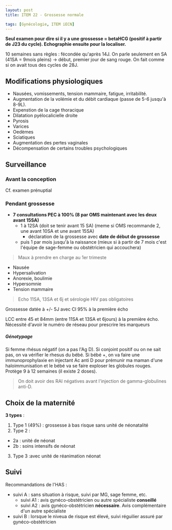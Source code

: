 ```yaml
---
layout: post
title: ITEM 22 - Grossesse normale

tags: [Gynécologie, ITEM iECN]
---
```


**Seul examen pour dire si il y a une grossesse = betaHCG (positif à partir de J23 du cycle). Echographie ensuite pour la localiser.**

10 semaines sans règles : fécondée qu'après 14J. On parle seulement en SA (41SA = 9mois pleins) -> début, premier jour de sang rouge. On fait comme si on avait tous des cycles de 28J.

## Modifications physiologiques

- Nausées, vomissements, tension mammaire, fatigue, irritabilité.
- Augmentation de la volémie et du débit cardiaque (passe de 5-6 jusqu'à 8-9L).
- Expenstion de la cage thoracique
- Dilatation pyélocalicielle droite
- Pyrosis
- Varices
- Oedèmes
- Sciatiques
- Augmentation des pertes vaginales
- Décompensation de certains troubles psychologiques

## Surveillance

### Avant la conception

Cf. examen prénuptial

### Pendant grossesse

- **7 consultations PEC à 100% (8 par OMS maintenant avec les deux avant 15SA)**
  - 1 à 12SA (doit se tenir avant 15 SA) (meme si OMS recommande 2, une avant 10SA et une avant 15SA)
    - déclaration de la grossesse avec **date de début de grossesse**
  - puis 1 par mois jusqu'à la naissance (mieux si à partir de 7 mois c'est l'équipe de sage-femme ou obstétricien qui accouchera)

> Maux à prendre en charge au 1er trimeste
- Nausée
- Hypersalivation
- Anorexie, boulimie
- Hypersomnie
- Tension mammaire

> Echo 11SA, 13SA et 6j et sérologie HIV pas obligatoires

Grossesse datée à +/- 5J avec CI 95% à la première écho

LCC entre 45 et 84mm (entre 11SA et 13SA et 6jours) à la première écho. Nécessité d'avoir le numéro de réseau pour prescrire les marqueurs

##### Génotypage

Si femme rhésus négatif (on a pas l'Ag D). Si conjoint positif ou on ne sait pas, on va vérifier le rhesus du bébé. Si bébé +, on va faire une immunoprophylaxie en injectant Ac anti D pour prémunir ma maman d'une haloimmunisation et le bébé va se faire exploser les globules rouges.
Protège 9 à 12 semaines (il existe 2 doses).

> On doit avoir des RAI négatives avant l'injection de gamma-globulines anti-D.

## Choix de la maternité

**3 types** :
1. Type 1 (49%) : grossesse à bas risque sans unité de néonatalité
2. Type 2 :
  - 2a : unité de néonat
  - 2b : soins intensifs de néonat
3. Type 3 :avec unité de réanimation néonat

## Suivi

Recommandations de l'HAS :
- suivi A : sans situation à risque, suivi par MG, sage femme, etc.
  - suivi A1 : avis gynéco-obstétricien ou autre spécialiste **conseillé**
  - suivi A2 : avis gynéco-obstétricien **nécessaire**. Avis complémentaire d'un autre spécialiste
- suivi B : lorsque le niveua de risque est élevé, suivi réguilier assuré par gynéco-obstétricien
